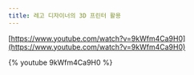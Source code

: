 ```yaml
---
title: 레고 디자이너의 3D 프린터 활용
---
```


[https://www.youtube.com/watch?v=9kWfm4Ca9H0](https://www.youtube.com/watch?v=9kWfm4Ca9H0)

{% youtube 9kWfm4Ca9H0 %}
